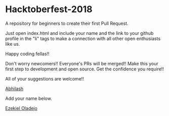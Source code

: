 # Hacktoberfest-2018
A repository for beginners to create their first Pull Request. 

Just open index.html and include your name and the link to your github profile in the "li" tags to make a connection with all other open enthusiasts like us.

Happy coding fellas!!

Don't worry newcomers!! Everyone's PRs will be merged!! Make this your first step to development and open source. Get the confidence you require!!

All of your suggestions are welcome!!

[Abhilash](http://iamabhilash.me)

Add your name below.

[Ezekiel Oladejo](https://twitter.com/iamwebwiz)
